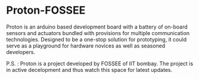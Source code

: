 # Proton-FOSSEE

Proton is an arduino based development board with a battery of on-board sensors and actuators bundled with provisions for multiple communication technologies. Designed to be a one-stop solution for prototyping, it could serve as a playground for hardware novices as well as seasoned developers. 


P.S. : Proton is a project developed by FOSSEE of IIT bombay. The project is in active decelopment and thus watch this space for latest updates. 
